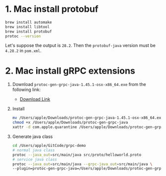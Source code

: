 # 1. Mac install protobuf 
```bash
brew install automake
brew install libtool
brew install protobuf
protoc --version
```
Let's suppose the output is `28.2`. Then the `protobuf-java` version must be `4.28.2` in `pom.xml`.

# 2. Mac install gRPC extensions
1. Download `protoc-gen-grpc-java-1.45.1-osx-x86_64.exe` from the following link:
    - [Download Link](https://repo.maven.apache.org/maven2/io/grpc/protoc-gen-grpc-java/1.45.1/)

2. Install

   ```bash
   mv /Users/apple/Downloads/protoc-gen-grpc-java-1.45.1-osx-x86_64.exe /Users/apple/Downloads/protoc-gen-grpc-java
   chmod +x /Users/apple/Downloads/protoc-gen-grpc-java
   xattr -d com.apple.quarantine /Users/apple/Downloads/protoc-gen-grpc-java
   ```

3. Generate java class

   ```bash
   cd /Users/apple/GitCode/grpc-demo
   # normal java class
   protoc --java_out=src/main/java src/proto/helloworld.proto
   # service java class
   protoc --java_out=src/main/java --grpc-java_out=src/main/java \
   --plugin=protoc-gen-grpc-java=/Users/apple/Downloads/protoc-gen-grpc-java src/proto/helloworld.proto
   ```
